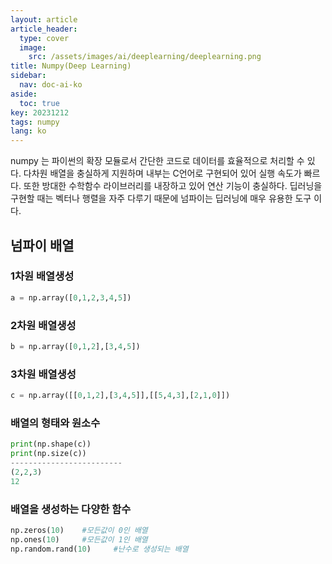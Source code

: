 ```yaml
---
layout: article
article_header:
  type: cover
  image:
    src: /assets/images/ai/deeplearning/deeplearning.png
title: Numpy(Deep Learning)
sidebar:
  nav: doc-ai-ko
aside:
  toc: true
key: 20231212
tags: numpy
lang: ko
---
```

numpy 는 파이썬의 확장 모듈로서 간단한 코드로 데이터를 효율적으로 처리할 수 있다.
다차원 배열을 충실하게 지원하며 내부는 C언어로 구현되어 있어 실행 속도가 빠르다. 또한 방대한 수학함수 라이브러리를 내장하고 있어 연산 기능이 충실하다.
딥러닝을 구현할 때는 벡터나 행렬을 자주 다루기 때문에 넘파이는 딥러닝에 매우 유용한 도구 이다.

<!--more-->

## 넘파이 배열
### 1차원 배열생성
```python
a = np.array([0,1,2,3,4,5])
```
### 2차원 배열생성
```python
b = np.array([0,1,2],[3,4,5])
```
### 3차원 배열생성
```python
c = np.array([[0,1,2],[3,4,5]],[[5,4,3],[2,1,0]])
```
### 배열의 형태와 원소수
```python
print(np.shape(c))
print(np.size(c))
-------------------------
(2,2,3)
12
```
### 배열을 생성하는 다양한 함수
```python
np.zeros(10)    #모든값이 0인 배열
np.ones(10)     #모든값이 1인 배열
np.random.rand(10)     #난수로 생성되는 배열
```
